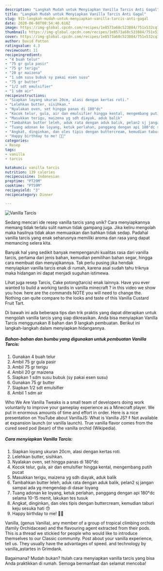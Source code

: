 ```yaml
---
description: "Langkah Mudah untuk Menyiapkan Vanilla Tarcis Anti Gagal"
title: "Langkah Mudah untuk Menyiapkan Vanilla Tarcis Anti Gagal"
slug: 915-langkah-mudah-untuk-menyiapkan-vanilla-tarcis-anti-gagal
date: 2020-06-08T00:54:40.610Z
image: https://img-global.cpcdn.com/recipes/1e8573a68c523884/751x532cq70/vanilla-tarcis-foto-resep-utama.jpg
thumbnail: https://img-global.cpcdn.com/recipes/1e8573a68c523884/751x532cq70/vanilla-tarcis-foto-resep-utama.jpg
cover: https://img-global.cpcdn.com/recipes/1e8573a68c523884/751x532cq70/vanilla-tarcis-foto-resep-utama.jpg
author: David Patton
ratingvalue: 4.3
reviewcount: 11
recipeingredient:
- "4 buah telur"
- "75 gr gula pasir"
- "75 gr terigu"
- "20 gr maizena"
- "1 sdm susu bubuk sy pakai esen susu"
- "75 gr butter"
- "1/2 sdt emulsifier"
- "1 sdm air"
recipeinstructions:
- "Siapkan loyang ukuran 20cm, alasi dengan kertas roti."
- "Lelehkan butter, sisihkan."
- "Nyalakan oven, set hingga panas di 180°dc"
- "Kocok telur, gula, air dan emulsifier hingga kental, mengembang putih pucat"
- "Masukkan terigu, maizena yg sdh diayak, aduk balik"
- "Tambahkan butter leleh, aduk rata dengan aduk balik, pelan2 sj jangan sampai ada yg mengendap di dasar loyang"
- "Tuang adonan ke loyang, ketuk perlahan, panggang dengan api 180°dc selama 10-15 menit, lakukan tes tusuk"
- "Angkat, dinginkan, dan oles tipis dengan buttercream, kemudian taburi keju sesuka hati 😙"
- "Happy birthday to me! 🤣🤣"
categories:
- Resep
tags:
- vanilla
- tarcis

katakunci: vanilla tarcis 
nutrition: 139 calories
recipecuisine: Indonesian
preptime: "PT29M"
cooktime: "PT59M"
recipeyield: "3"
recipecategory: Dinner

---
```



![Vanilla Tarcis](https://img-global.cpcdn.com/recipes/1e8573a68c523884/751x532cq70/vanilla-tarcis-foto-resep-utama.jpg)

Sedang mencari ide resep vanilla tarcis yang unik? Cara menyiapkannya memang tidak terlalu sulit namun tidak gampang juga. Jika keliru mengolah maka hasilnya tidak akan memuaskan dan bahkan tidak sedap. Padahal vanilla tarcis yang enak seharusnya memiliki aroma dan rasa yang dapat memancing selera kita.

Banyak hal yang sedikit banyak mempengaruhi kualitas rasa dari vanilla tarcis, pertama dari jenis bahan, kemudian pemilihan bahan segar, hingga cara membuat dan menyajikannya. Tak perlu pusing jika hendak menyiapkan vanilla tarcis enak di rumah, karena asal sudah tahu triknya maka hidangan ini dapat menjadi suguhan istimewa.

Lihat juga resep Tarcis, Cake potong(tarcis) enak lainnya. Have you ever wanted to build a working tardis in vanilla minecraft ? in this video we show you how. here are the commands NOTE you will need to change the. Nothing can quite compare to the looks and taste of this Vanilla Custard Fruit Tart.


Di bawah ini ada beberapa tips dan trik praktis yang dapat diterapkan untuk mengolah vanilla tarcis yang siap dikreasikan. Anda bisa menyiapkan Vanilla Tarcis menggunakan 8 bahan dan 9 langkah pembuatan. Berikut ini langkah-langkah dalam menyiapkan hidangannya.

<!--inarticleads1-->

##### Bahan-bahan dan bumbu yang digunakan untuk pembuatan Vanilla Tarcis:

1. Gunakan 4 buah telur
1. Ambil 75 gr gula pasir
1. Ambil 75 gr terigu
1. Ambil 20 gr maizena
1. Siapkan 1 sdm susu bubuk (sy pakai esen susu)
1. Gunakan 75 gr butter
1. Siapkan 1/2 sdt emulsifier
1. Ambil 1 sdm air


Who We Are Vanilla Tweaks is a small team of developers doing work voluntarily to improve your gameplay experience as a Minecraft player. We put in enormous amounts of time and effort in order. Here is a nice presentation on YouTube about VanillaJS: What is Vanilla JS? ‡ Not available at expansion launch (or vanilla launch). True vanilla flavor comes from the cured seed pod (bean) of the vanilla orchid (Wikipedia). 

<!--inarticleads2-->

##### Cara menyiapkan Vanilla Tarcis:

1. Siapkan loyang ukuran 20cm, alasi dengan kertas roti.
1. Lelehkan butter, sisihkan.
1. Nyalakan oven, set hingga panas di 180°dc
1. Kocok telur, gula, air dan emulsifier hingga kental, mengembang putih pucat
1. Masukkan terigu, maizena yg sdh diayak, aduk balik
1. Tambahkan butter leleh, aduk rata dengan aduk balik, pelan2 sj jangan sampai ada yg mengendap di dasar loyang
1. Tuang adonan ke loyang, ketuk perlahan, panggang dengan api 180°dc selama 10-15 menit, lakukan tes tusuk
1. Angkat, dinginkan, dan oles tipis dengan buttercream, kemudian taburi keju sesuka hati 😙
1. Happy birthday to me! 🤣🤣


Vanilla, (genus Vanilla), any member of a group of tropical climbing orchids (family Orchidaceae) and the flavouring agent extracted from their pods. This is a thread we stickied for people who would like to introduce themselves to our Classic community. Post about your vanilla experience, tell us. They usually have the advantages of speed. and technology by vanilla_astartes in Grimdank. 

Bagaimana? Mudah bukan? Itulah cara menyiapkan vanilla tarcis yang bisa Anda praktikkan di rumah. Semoga bermanfaat dan selamat mencoba!
